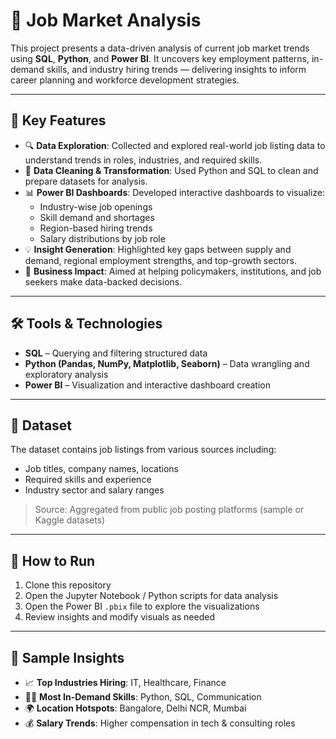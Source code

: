 # 💼 Job Market Analysis

This project presents a data-driven analysis of current job market trends using **SQL**, **Python**, and **Power BI**. It uncovers key employment patterns, in-demand skills, and industry hiring trends — delivering insights to inform career planning and workforce development strategies.

---

## 🧠 Key Features

- 🔍 **Data Exploration**: Collected and explored real-world job listing data to understand trends in roles, industries, and required skills.
- 🧹 **Data Cleaning & Transformation**: Used Python and SQL to clean and prepare datasets for analysis.
- 📊 **Power BI Dashboards**: Developed interactive dashboards to visualize:
  - Industry-wise job openings  
  - Skill demand and shortages  
  - Region-based hiring trends  
  - Salary distributions by job role
- 💡 **Insight Generation**: Highlighted key gaps between supply and demand, regional employment strengths, and top-growth sectors.
- 🎯 **Business Impact**: Aimed at helping policymakers, institutions, and job seekers make data-backed decisions.

---

## 🛠️ Tools & Technologies

- **SQL** – Querying and filtering structured data  
- **Python (Pandas, NumPy, Matplotlib, Seaborn)** – Data wrangling and exploratory analysis  
- **Power BI** – Visualization and interactive dashboard creation  

---

## 📁 Dataset

The dataset contains job listings from various sources including:
- Job titles, company names, locations
- Required skills and experience
- Industry sector and salary ranges

> Source: Aggregated from public job posting platforms (sample or Kaggle datasets)

---

## 🚀 How to Run

1. Clone this repository
2. Open the Jupyter Notebook / Python scripts for data analysis
3. Open the Power BI `.pbix` file to explore the visualizations
4. Review insights and modify visuals as needed

---

## 📌 Sample Insights

- 📈 **Top Industries Hiring**: IT, Healthcare, Finance
- 🧑‍💻 **Most In-Demand Skills**: Python, SQL, Communication
- 🌍 **Location Hotspots**: Bangalore, Delhi NCR, Mumbai
- 💰 **Salary Trends**: Higher compensation in tech & consulting roles
